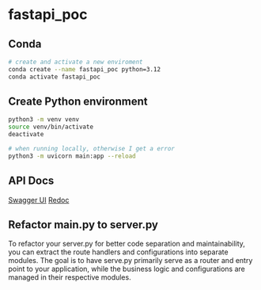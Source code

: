 # fastapi_poc

## Conda

```sh
# create and activate a new enviroment
conda create --name fastapi_poc python=3.12 
conda activate fastapi_poc
```

## Create Python environment

```sh
python3 -m venv venv
source venv/bin/activate
deactivate
```

```sh
# when running locally, otherwise I get a error
python3 -m uvicorn main:app --reload
```

## API Docs

[Swagger UI](http://127.0.0.1:8000/docs)
[Redoc](http://127.0.0.1:8000/redoc)

## Refactor main.py to server.py

To refactor your server.py for better code separation and maintainability, you can extract the route handlers and configurations into separate modules. The goal is to have serve.py primarily serve as a router and entry point to your application, while the business logic and configurations are managed in their respective modules.
